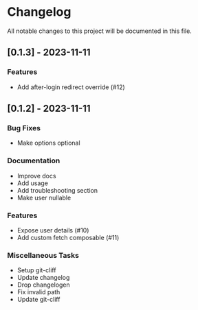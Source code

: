 # Changelog

All notable changes to this project will be documented in this file.

## [0.1.3] - 2023-11-11

### Features

- Add after-login redirect override (#12)

## [0.1.2] - 2023-11-11

### Bug Fixes

- Make options optional

### Documentation

- Improve docs
- Add usage
- Add troubleshooting section
- Make user nullable

### Features

- Expose user details (#10)
- Add custom fetch composable (#11)

### Miscellaneous Tasks

- Setup git-cliff
- Update changelog
- Drop changelogen
- Fix invalid path
- Update git-cliff

<!-- generated by git-cliff -->
